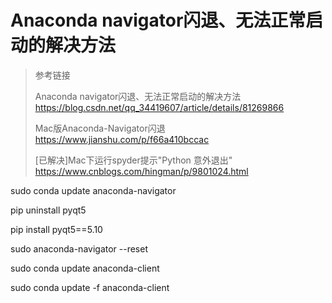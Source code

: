 # Anaconda navigator闪退、无法正常启动的解决方法

> 参考链接
>
> Anaconda navigator闪退、无法正常启动的解决方法
> <https://blog.csdn.net/qq_34419607/article/details/81269866>
>
> Mac版Anaconda-Navigator闪退
> <https://www.jianshu.com/p/f66a410bccac>
>
> [已解决]Mac下运行spyder提示"Python 意外退出"
> <https://www.cnblogs.com/hingman/p/9801024.html>
>
>




sudo conda update anaconda-navigator

pip uninstall pyqt5

pip install pyqt5==5.10

sudo anaconda-navigator --reset

sudo conda update anaconda-client

sudo conda update -f anaconda-client